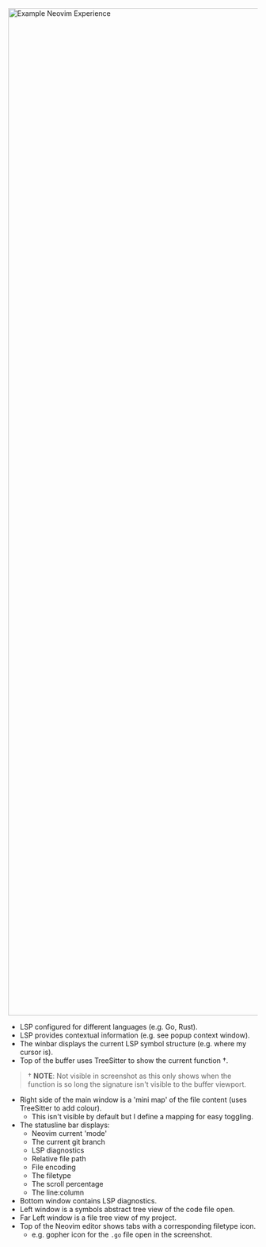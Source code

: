 <img width="2032" alt="Example Neovim Experience" src="https://user-images.githubusercontent.com/180050/207120938-e78f6ca4-75dd-4097-a7f8-f702e60cd630.png">

- LSP configured for different languages (e.g. Go, Rust).
- LSP provides contextual information (e.g. see popup context window).
- The winbar displays the current LSP symbol structure (e.g. where my cursor is).
- Top of the buffer uses TreeSitter to show the current function †.

> † **NOTE**: Not visible in screenshot as this only shows when the function is so long the signature isn't visible to the buffer viewport.

- Right side of the main window is a 'mini map' of the file content (uses TreeSitter to add colour).
  - This isn't visible by default but I define a mapping for easy toggling.
- The statusline bar displays:
  - Neovim current 'mode'
  - The current git branch
  - LSP diagnostics
  - Relative file path
  - File encoding
  - The filetype
  - The scroll percentage
  - The line:column
- Bottom window contains LSP diagnostics.
- Left window is a symbols abstract tree view of the code file open.
- Far Left window is a file tree view of my project.
- Top of the Neovim editor shows tabs with a corresponding filetype icon.
  - e.g. gopher icon for the `.go` file open in the screenshot.
